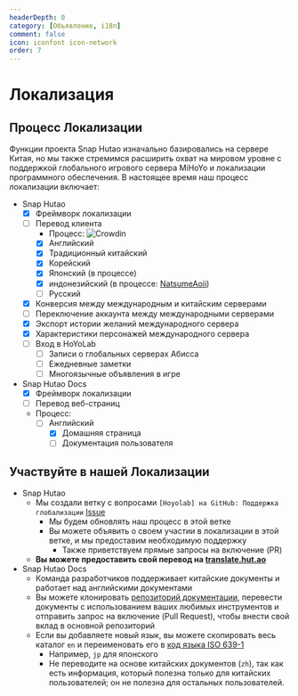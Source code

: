 ```yaml
---
headerDepth: 0
category: [Объявление, i18n]
comment: false
icon: iconfont icon-network
order: 7
---
```


# Локализация

## Процесс Локализации

Функции проекта Snap Hutao изначально базировались на сервере Китая, но мы также стремимся расширить охват на мировом уровне с поддержкой глобального игрового сервера MiHoYo и локализации программного обеспечения. В настоящее время наш процесс локализации включает:

- Snap Hutao
  - [x] Фреймворк локализации
  - [ ] Перевод клиента
    - Процесс: ![Crowdin](https://badges.crowdin.net/snap-hutao/localized.svg)
    - [x] Английский
    - [x] Традиционный китайский
    - [x] Корейский
    - [x] Японский (в процессе)
    - [x] индонезийский (в процессе: [NatsumeAoii](https://github.com/NatsumeAoii))
    - [ ] Русский
  - [x] Конверсия между международным и китайским серверами
  - [ ] Переключение аккаунта между международными серверами
  - [x] Экспорт истории желаний международного сервера
  - [x] Характеристики персонажей международного сервера
  - [ ] Вход в HoYoLab
    - [ ] Записи о глобальных серверах Абисса
    - [ ] Ежедневные заметки
    - [ ] Многоязычные объявления в игре
- Snap Hutao Docs
  - [x] Фреймворк локализации
  - [ ] Перевод веб-страниц
  - Процесс:
    - [ ] Английский
      - [x] Домашняя страница
      - [ ] Документация пользователя

## Участвуйте в нашей Локализации

- Snap Hutao
  - Мы создали ветку с вопросами `[Hoyolab] на GitHub: Поддержка глобализации` [Issue](https://github.com/DGP-Studio/Snap.Hutao/issues/144)
    - Мы будем обновлять наш процесс в этой ветке
    - Вы можете объявить о своем участии в локализации в этой ветке, и мы предоставим необходимую поддержку
      - Также приветствуем прямые запросы на включение (PR)
  - **Вы можете предоставить свой перевод на [translate.hut.ao](https://translate.hut.ao)**
- Snap Hutao Docs
  - Команда разработчиков поддерживает китайские документы и работает над английскими документами
  - Вы можете клонировать [репозиторий документации](https://github.com/DGP-Studio/Snap.Hutao.Docs), перевести документы с использованием ваших любимых инструментов и отправить запрос на включение (Pull Request), чтобы внести свой вклад в основной репозиторий
  - Если вы добавляете новый язык, вы можете скопировать весь каталог `en` и переименовать его в [код языка ISO 639-1](https://en.wikipedia.org/wiki/List_of_ISO_639-1_codes)
    - Например, `jp` для японского
    - Не переводите на основе китайских документов (`zh`), так как есть информация, который полезна только для китайских пользователей; он не полезна для остальных пользователей.
